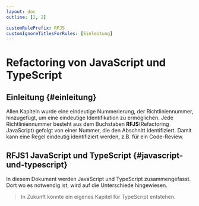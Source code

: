 ```yaml
---
layout: doc
outline: [2, 2]

customRulePrefix: RFJS
customIgnoreTitlesForRules: [Einleitung]
---
```


# Refactoring von JavaScript und TypeScript

## Einleitung {#einleitung}

Allen Kapiteln wurde eine eindeutige Nummerierung, der Richtliniennummer, hinzugefügt, um eine eindeutige Identifikation zu ermöglichen.
Jede Richtliniennummer besteht aus dem Buchstaben **RFJS**(Refactoring JavaScript) gefolgt von einer Nummer, die den Abschnitt identifiziert.
Damit kann eine Regel eindeutig identifiziert werden, z.B. für ein Code-Review.

## RFJS1 JavaScript und TypeScript {#javascript-und-typescript}

In diesem Dokument werden JavaScript und TypeScript zusammengefasst.
Dort wo es notwendig ist, wird auf die Unterschiede hingewiesen.

> In Zukunft könnte ein eigenes Kapitel für TypeScript entstehen.
